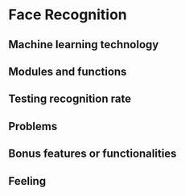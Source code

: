 # Face Recognition

## Machine learning technology

## Modules and functions

## Testing recognition rate

## Problems

## Bonus features or functionalities

## Feeling